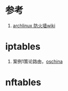 # 参考

1. [archlinux 防火墙wiki](https://wiki.archlinux.org/title/Category:Firewalls_(%E7%AE%80%E4%BD%93%E4%B8%AD%E6%96%87))

# iptables

1. 案例1策论路由，[oschina](https://my.oschina.net/mojiewhy/blog/3039897)

# nftables
